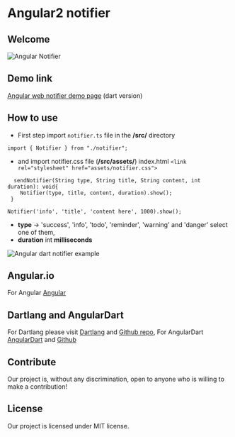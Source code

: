 # Angular2 notifier 
## Welcome

![Angular Notifier](https://woorklab.com/images/angular2-notifier.png)

## Demo link

[Angular web notifier demo page](https://augustpi.github.io/angular-dart-notifier/) (dart version)


## How to use

* First step import `notifier.ts` file in the **/src/** directory

```
import { Notifier } from "./notifier";
```
* and import notifier.css file (**/src/assets/**) 
index.html ```<link rel="stylesheet" href="assets/notifier.css">```


```
  sendNotifier(String type, String title, String content, int duration): void{
    Notifier(type, title, content, duration).show();
 }
```


```
Notifier('info', 'title', 'content here', 1000).show();
```

* **type** -> 'success', 'info', 'todo', 'reminder', 'warning' and 'danger' select one of them, 
* **duration** int **milliseconds**

![Angular dart notifier example](https://woorklab.com/images/notifier2.png)

## Angular.io

For Angular [Angular](http://angulardart.io)

## Dartlang and AngularDart

For Dartlang please visit [Dartlang](https://www.dartlang.org) and [Github repo](https://github.com/dart-lang),
For AngularDart [AngularDart](http://angulardart.org) and [Github](https://github.com/dart-lang/angular)

## Contribute
Our project is, without any discrimination, open to anyone who is willing to make a contribution!

## License
Our project is licensed under MIT license.
